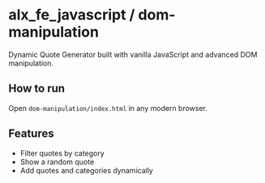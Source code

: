 # alx_fe_javascript / dom-manipulation

Dynamic Quote Generator built with vanilla JavaScript and advanced DOM manipulation.

## How to run
Open `dom-manipulation/index.html` in any modern browser.

## Features
- Filter quotes by category
- Show a random quote
- Add quotes and categories dynamically


